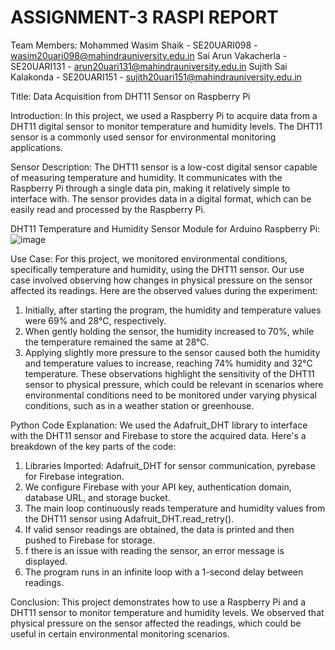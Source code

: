 # ASSIGNMENT-3 RASPI REPORT

Team Members:
Mohammed Wasim Shaik - SE20UARI098 - wasim20uari098@mahindrauniversity.edu.in
Sai Arun Vakacherla - SE20UARI131 - arun20uari131@mahindrauniversity.edu.in
Sujith Sai Kalakonda - SE20UARI151 - sujith20uari151@mahindrauniversity.edu.in 

Title: Data Acquisition from DHT11 Sensor on Raspberry Pi

Introduction:
In this project, we used a Raspberry Pi to acquire data from a DHT11 digital sensor to monitor temperature and humidity levels. The DHT11 sensor is a commonly used sensor for environmental monitoring applications.

Sensor Description:
The DHT11 sensor is a low-cost digital sensor capable of measuring temperature and humidity. It communicates with the Raspberry Pi through a single data pin, making it relatively simple to interface with. The sensor provides data in a digital format, which can be easily read and processed by the Raspberry Pi.

DHT11 Temperature and Humidity Sensor Module for Arduino Raspberry Pi:
 ![image](https://github.com/sujithsai-kalakonda/se20uari151_assign3_RasPi/assets/108214819/2f7191a6-6e28-4bed-a167-284fdeb52383)

Use Case:
For this project, we monitored environmental conditions, specifically temperature and humidity, using the DHT11 sensor. Our use case involved observing how changes in physical pressure on the sensor affected its readings. Here are the observed values during the experiment:
1. Initially, after starting the program, the humidity and temperature values were 69% and 28°C, respectively.
2. When gently holding the sensor, the humidity increased to 70%, while the temperature remained the same at 28°C.
3. Applying slightly more pressure to the sensor caused both the humidity and temperature values to increase, reaching 74% humidity and 32°C temperature.
These observations highlight the sensitivity of the DHT11 sensor to physical pressure, which could be relevant in scenarios where environmental conditions need to be monitored under varying physical conditions, such as in a weather station or greenhouse.

Python Code Explanation:
We used the Adafruit_DHT library to interface with the DHT11 sensor and Firebase to store the acquired data. Here's a breakdown of the key parts of the code:
1. Libraries Imported: Adafruit_DHT for sensor communication, pyrebase for Firebase integration.
2. We configure Firebase with your API key, authentication domain, database URL, and storage bucket.
3. The main loop continuously reads temperature and humidity values from the DHT11 sensor using Adafruit_DHT.read_retry().
4. If valid sensor readings are obtained, the data is printed and then pushed to Firebase for storage.
5. f there is an issue with reading the sensor, an error message is displayed.
6. The program runs in an infinite loop with a 1-second delay between readings.

Conclusion:
This project demonstrates how to use a Raspberry Pi and a DHT11 sensor to monitor temperature and humidity levels. We observed that physical pressure on the sensor affected the readings, which could be useful in certain environmental monitoring scenarios.
